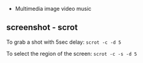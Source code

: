 
-  Multimedia image video music


## screenshot - scrot 

To grab a shot with 5sec delay:
`scrot -c -d 5`

To select the region of the screen:
`scrot -c -s -d 5`



